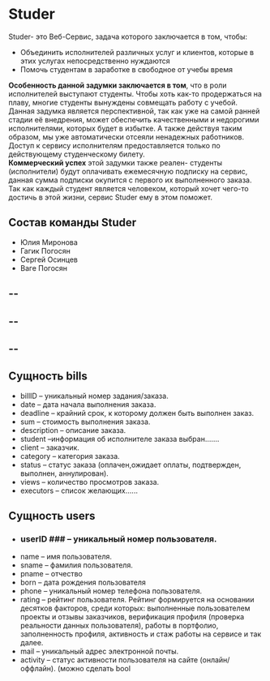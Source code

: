 # Studer

Studer- это Веб-Сервис, задача которого заключается в том, чтобы:

  - Объединить исполнителей различных услуг и клиентов, которые в этих услугах непосредственно нуждаются
  - Помочь студентам в заработке в свободное от учебы время  
  
**Особенность данной задумки заключается в том**, что в роли исполнителей выступают студенты. Чтобы хоть как-то продержаться на плаву, многие студенты вынуждены совмещать работу с учебой. Данная задумка является перспективной, так как уже на самой ранней стадии её внедрения, может обеспечить качественными и недорогими исполнителями, которых будет в избытке. А также действуя таким образом, мы уже автоматически отсеяли ненадежных работников. Доступ к сервису исполнителям предоставляется только по действующему студенческому билету.  
**Коммерческий успех** этой задумки также реален- студенты (исполнители) будут оплачивать ежемесячную подписку на сервис, данная сумма подписки окупится с первого их выполненного заказа.  
Так как каждый студент является человеком, который хочет чего-то достичь в этой жизни, сервис Studer ему в этом поможет.

## Состав команды Studer
- Юлия Миронова
- Гагик Погосян
- Сергей Осинцев
- Ваге Погосян
## --
## --
## --
## Сущность bills

- billID – уникальный номер задания/заказа.
- date – дата начала выполнения заказа.
- deadline – крайний срок, к которому должен быть выполнен заказ.
- sum – стоимость выполнения заказа.
- description – описание заказа.
- student –информация об исполнителе заказа выбран.......
- client – заказчик.
- category – категория заказа.
- status – статус заказа (оплачен,ожидает оплаты, подтвержден, выполнен, аннулирован).
- views – количество просмотров заказа.
- executors – список желающих......

## Сущность users
- ### userID ### – уникальный номер пользователя.
- name – имя пользователя.
- sname – фамилия пользователя.
- pname – отчество
- born – дата рождения пользователя
- phone – уникальный номер телефона пользователя.
- rating – рейтинг пользователя. Рейтинг формируется на основании десятков факторов, среди которых: выполненные пользователем проекты и отзывы заказчиков, верификация профиля (проверка реальности данных пользователя), работы в портфолио, заполненность профиля, активность и стаж работы на сервисе и так далее.
- mail – уникальный адрес электронной почты.
- activity – статус активности пользователя на сайте (онлайн/оффлайн).
(можно сделать bool
